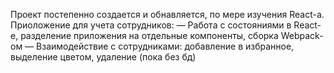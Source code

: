 Проект постепенно создается и обнавляется, по мере изучения React-a.
Приоложение для учета сотрудников:
— Работа с состояниями в React-e, разделение приложения на отдельные компоненты, сборка Webpack-ом
— Взаимодействие с сотрудниками: добавление в избранное, выделение цветом, удаление (пока без бд)
 
